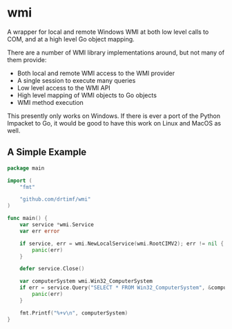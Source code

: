 # wmi
A wrapper for local and remote Windows WMI at both low level calls to COM, and at a high level Go object mapping.

There are a number of WMI library implementations around, but not many of them provide:
* Both local and remote WMI access to the WMI provider
* A single session to execute many queries
* Low level access to the WMI API
* High level mapping of WMI objects to Go objects
* WMI method execution

This presently only works on Windows.  If there is ever a port of the Python Impacket to Go, it would be good to have
this work on Linux and MacOS as well.

## A Simple Example

```go
package main

import (
	"fmt"

	"github.com/drtimf/wmi"
)

func main() {
	var service *wmi.Service
	var err error

	if service, err = wmi.NewLocalService(wmi.RootCIMV2); err != nil {
		panic(err)
	}

	defer service.Close()

	var computerSystem wmi.Win32_ComputerSystem
	if err = service.Query("SELECT * FROM Win32_ComputerSystem", &computerSystem); err != nil {
		panic(err)
	}

	fmt.Printf("%+v\n", computerSystem)
}
```


